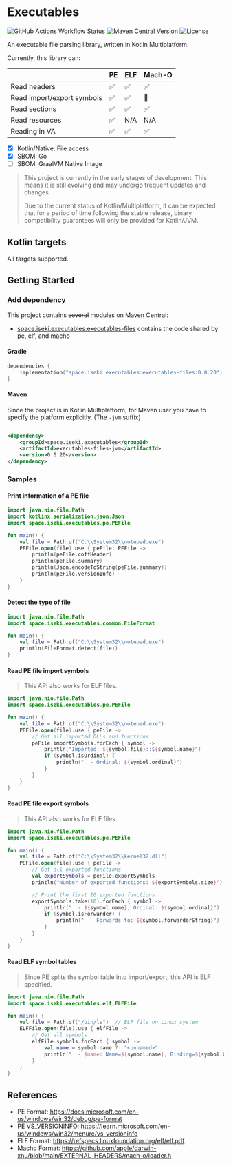# Executables

![GitHub Actions Workflow Status](https://img.shields.io/github/actions/workflow/status/iseki0/Executables/build.yml)
[![Maven Central Version](https://img.shields.io/maven-central/v/space.iseki.executables/executables-files)](https://central.sonatype.com/artifact/space.iseki.executables/executables-files)
![License](https://img.shields.io/github/license/iseki0/Executables)

An executable file parsing library, written in Kotlin Multiplatform.

Currently, this library can:

|                            | PE | ELF | Mach-O |
|----------------------------|----|-----|--------|
| Read headers               | ✅  | ✅   | ✅      |
| Read import/export symbols | ✅  | ✅   | 🚧     |
| Read sections              | ✅  | ✅   | ✅      |
| Read resources             | ✅  | N/A | N/A    |
| Reading in VA              | ✅  | ✅   | ✅      |

- [x] Kotlin/Native: File access
- [x] SBOM: Go
- [ ] SBOM: GraalVM Native Image

> This project is currently in the early stages of development. This means it is still evolving and may undergo frequent
> updates and changes.
>
> Due to the current status of Kotlin/Multiplatform, it can be expected that for a period of time following the stable
> release, binary compatibility guarantees will only be provided for Kotlin/JVM.

## Kotlin targets

All targets supported.

## Getting Started

### Add dependency

This project contains ~~several~~ modules on Maven Central:

- [space.iseki.executables:executables-files] contains the code shared by pe, elf, and macho

#### Gradle

```kotlin
dependencies {
    implementation("space.iseki.executables:executables-files:0.0.20")
}
```

#### Maven

Since the project is in Kotlin Multiplatform, for Maven user you have to specify the platform explicitly.
(The `-jvm` suffix)

```xml

<dependency>
    <groupId>space.iseki.executables</groupId>
    <artifactId>executables-files-jvm</artifactId>
    <version>0.0.20</version>
</dependency>
```

### Samples

#### Print information of a PE file

```kotlin
import java.nio.file.Path
import kotlinx.serialization.json.Json
import space.iseki.executables.pe.PEFile

fun main() {
    val file = Path.of("C:\\System32\\notepad.exe")
    PEFile.open(file).use { peFile: PEFile ->
        println(peFile.coffHeader)
        println(peFile.summary)
        println(Json.encodeToString(peFile.summary))
        println(peFile.versionInfo)
    }
}
```

#### Detect the type of file

```kotlin
import java.nio.file.Path
import space.iseki.executables.common.FileFormat

fun main() {
    val file = Path.of("C:\\System32\\notepad.exe")
    println(FileFormat.detect(file))
}
```

#### Read PE file import symbols

> This API also works for ELF files.

```kotlin
import java.nio.file.Path
import space.iseki.executables.pe.PEFile

fun main() {
    val file = Path.of("C:\\System32\\notepad.exe")
    PEFile.open(file).use { peFile ->
        // Get all imported DLLs and functions
        peFile.importSymbols.forEach { symbol ->
            println("Imported: ${symbol.file}::${symbol.name}")
            if (symbol.isOrdinal) {
                println("  - Ordinal: ${symbol.ordinal}")
            }
        }
    }
}
```

#### Read PE file export symbols

> This API also works for ELF files.

```kotlin
import java.nio.file.Path
import space.iseki.executables.pe.PEFile

fun main() {
    val file = Path.of("C:\\System32\\kernel32.dll")
    PEFile.open(file).use { peFile ->
        // Get all exported functions
        val exportSymbols = peFile.exportSymbols
        println("Number of exported functions: ${exportSymbols.size}")

        // Print the first 10 exported functions
        exportSymbols.take(10).forEach { symbol ->
            println("  - ${symbol.name}, Ordinal: ${symbol.ordinal}")
            if (symbol.isForwarder) {
                println("    Forwards to: ${symbol.forwarderString}")
            }
        }
    }
}
```

#### Read ELF symbol tables

> Since PE splits the symbol table into import/export, this API is ELF specified.

```kotlin
import java.nio.file.Path
import space.iseki.executables.elf.ELFFile

fun main() {
    val file = Path.of("/bin/ls")  // ELF file on Linux system
    ELFFile.open(file).use { elfFile ->
        // Get all symbols
        elfFile.symbols.forEach { symbol ->
            val name = symbol.name ?: "<unnamed>"
            println("  - $name: Name=${symbol.name}, Binding=${symbol.binding}")
        }
    }
}
```

## References

- PE Format: https://docs.microsoft.com/en-us/windows/win32/debug/pe-format
- PE VS_VERSIONINFO: https://learn.microsoft.com/en-us/windows/win32/menurc/vs-versioninfo
- ELF Format: https://refspecs.linuxfoundation.org/elf/elf.pdf
- Macho Format: https://github.com/apple/darwin-xnu/blob/main/EXTERNAL_HEADERS/mach-o/loader.h

[VS_VERSIONINFO]: https://learn.microsoft.com/en-us/windows/win32/menurc/vs-versioninfo

[space.iseki.executables:executables-files]: https://central.sonatype.com/artifact/space.iseki.executables/executables-files
